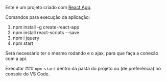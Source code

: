 Este é um projeto criado com [React App](https://github.com/facebook/create-react-app).

Comandos para execução da aplicação: 

1) npm install -g create-react-app
2) npm install react-scripts --save
3) npm i jquery
4) npm start



Será necessário ter o mesmo rodando e o ajax, para que faça a conexão com a api.

Executar ### `npm start` dentro da pasta do projeto ou (de preferência) no console do VS Code.

